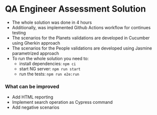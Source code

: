 # QA Engineer Assessment Solution

* The whole solution was done in 4 hours
* Additionally, was implemented Github Actions workflow for continues testing
* The scenarios for the Planets validations are developed in Cucumber using Gherkin approach
* The scenarios for the People validations are developed using Jasmine parametrized approach
* To run the whole solution you need to:
  - install dependencies: `npm ci`
  - start NG server: `npm run start`
  - run the tests: `npm run e2e:run`

### What can be improved
* Add HTML reporting
* Implement search operation as Cypress command
* Add negative scenarios
